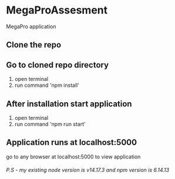 # MegaProAssesment
MegaPro application

## Clone the repo

## Go to cloned repo directory
1) open terminal
2) run command 'npm install'

## After installation start application
1) open terminal
2) run command 'npm run start'

## Application runs at localhost:5000
go to any browser at localhost:5000 to view application


###### P.S - my existing node version is v14.17.3 and npm version is 6.14.13

